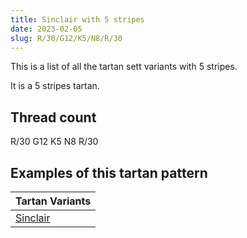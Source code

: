 ```yaml
---
title: Sinclair with 5 stripes
date: 2023-02-05
slug: R/30/G12/K5/N8/R/30
---
```

This is a list of all the tartan sett variants with 5 stripes.

It is a 5 stripes tartan.


## Thread count
R/30 G12 K5 N8 R/30

## Examples of this tartan pattern

| Tartan Variants |
|---------------|
| [Sinclair](/variants/r/30/g12/k5/n8/r/30-g004c00-k000000-nd0d0d0-rc80000)||
